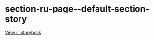 # section-ru-page--default-section-story

[View in storybook](https://raw.githack.com/Independent-Digital-News-and-Media-Ltd/indy-pwamp-sb/PR-1339-sb/index.html?path=/story/section-ru-page--default-section-story)